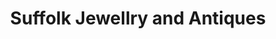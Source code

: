 ---
title: "Suffolk Jewellry and Antiques"
url: /bury-st-edmunds/suffolk-jewellry-and-antiques/
shop: jewelry
---